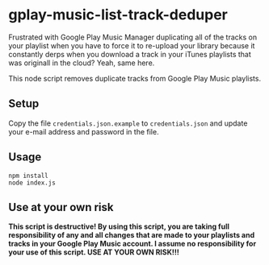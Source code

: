 # gplay-music-list-track-deduper

Frustrated with Google Play Music Manager duplicating all of the tracks on your playlist when you have to force it to re-upload your library because it constantly derps when you download a track in your iTunes playlists that was originall in the cloud? Yeah, same here.

This node script removes duplicate tracks from Google Play Music playlists.

## Setup

Copy the file `credentials.json.example` to `credentials.json` and update your e-mail address and password in the file.

## Usage

```shell
npm install
node index.js
```

## Use at your own risk

__This script is destructive! By using this script, you are taking full responsibility of any and all changes that are made to your playlists and tracks in your Google Play Music account. I assume no responsibility for your use of this script. USE AT YOUR OWN RISK!!!__
